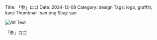 Title: 「参」ロゴ
Date: 2024-12-08
Category: design
Tags: logo, graffiti, kanji
Thumbnail: san.png
Slug: san

![Alt Text]({static}/images/san.png)  

「参」ロゴ
